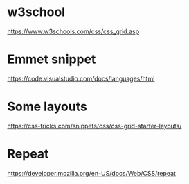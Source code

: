 # w3school
https://www.w3schools.com/css/css_grid.asp

# Emmet snippet
https://code.visualstudio.com/docs/languages/html

# Some layouts
https://css-tricks.com/snippets/css/css-grid-starter-layouts/

# Repeat
https://developer.mozilla.org/en-US/docs/Web/CSS/repeat